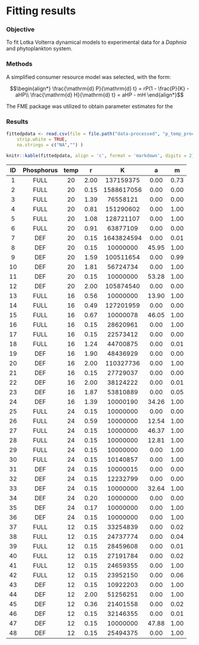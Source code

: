 # Fitting results

### Objective

To fit Lotka Volterra dynamical models to experimental data for a _Daphnia_ and
phytoplankton system.

### Methods

A simplified consumer resource model was selected, with the form:

$$\begin{align*}
\frac{\mathrm{d} P}{\mathrm{d} t} = rP(1 - \frac{P}{K} - aHP\\
\frac{\mathrm{d} H}{\mathrm{d} t} = aHP - mH
\end{align*}$$

The FME package was utilized to obtain parameter estimates for the

### Results
```r
fittedpdata <- read.csv(file = file.path("data-processed", "p_temp_processed.csv"), #file.path() is used for cross-platform compatibility
	strip.white = TRUE,
	na.strings = c("NA","") )
```

```r
knitr::kable(fittedpdata, align = 'c', format = 'markdown', digits = 2)
```

| ID | Phosphorus | temp |  r   |     K      |   a   |  m   |
|:--:|:----------:|:----:|:----:|:----------:|:-----:|:----:|
| 1  |    FULL    |  20  | 2.00 | 137159375  | 0.00  | 0.73 |
| 2  |    FULL    |  20  | 0.15 | 1588617056 | 0.00  | 0.00 |
| 3  |    FULL    |  20  | 1.39 |  76558121  | 0.00  | 0.00 |
| 4  |    FULL    |  20  | 0.81 | 151290602  | 0.00  | 1.00 |
| 5  |    FULL    |  20  | 1.08 | 128721107  | 0.00  | 1.00 |
| 6  |    FULL    |  20  | 0.91 |  63877109  | 0.00  | 0.00 |
| 7  |    DEF     |  20  | 0.15 | 1643824594 | 0.00  | 0.01 |
| 8  |    DEF     |  20  | 0.15 |  10000000  | 45.95 | 1.00 |
| 9  |    DEF     |  20  | 1.59 | 100511654  | 0.00  | 0.99 |
| 10 |    DEF     |  20  | 1.81 |  56724734  | 0.00  | 1.00 |
| 11 |    DEF     |  20  | 0.15 |  10000000  | 53.28 | 1.00 |
| 12 |    DEF     |  20  | 2.00 | 105874540  | 0.00  | 0.00 |
| 13 |    FULL    |  16  | 0.56 |  10000000  | 13.90 | 1.00 |
| 14 |    FULL    |  16  | 0.49 | 127201959  | 0.00  | 0.00 |
| 15 |    FULL    |  16  | 0.67 |  10000078  | 46.05 | 1.00 |
| 16 |    FULL    |  16  | 0.15 |  28620961  | 0.00  | 1.00 |
| 17 |    FULL    |  16  | 0.15 |  22573412  | 0.00  | 0.00 |
| 18 |    FULL    |  16  | 1.24 |  44700875  | 0.00  | 0.01 |
| 19 |    DEF     |  16  | 1.90 |  48436929  | 0.00  | 0.00 |
| 20 |    DEF     |  16  | 2.00 | 110327736  | 0.00  | 1.00 |
| 21 |    DEF     |  16  | 0.15 |  27729037  | 0.00  | 0.00 |
| 22 |    DEF     |  16  | 2.00 |  38124222  | 0.00  | 0.01 |
| 23 |    DEF     |  16  | 1.87 |  53810889  | 0.00  | 0.05 |
| 24 |    DEF     |  16  | 1.39 |  10000190  | 34.26 | 1.00 |
| 25 |    FULL    |  24  | 0.15 |  10000000  | 0.00  | 0.00 |
| 26 |    FULL    |  24  | 0.59 |  10000000  | 12.54 | 1.00 |
| 27 |    FULL    |  24  | 0.15 |  10000000  | 46.37 | 1.00 |
| 28 |    FULL    |  24  | 0.15 |  10000000  | 12.81 | 1.00 |
| 29 |    FULL    |  24  | 0.15 |  10000000  | 0.00  | 1.00 |
| 30 |    FULL    |  24  | 0.15 |  10140857  | 0.00  | 1.00 |
| 31 |    DEF     |  24  | 0.15 |  10000015  | 0.00  | 0.00 |
| 32 |    DEF     |  24  | 0.15 |  12232799  | 0.00  | 0.00 |
| 33 |    DEF     |  24  | 0.15 |  10000000  | 32.64 | 1.00 |
| 34 |    DEF     |  24  | 0.20 |  10000000  | 0.00  | 0.00 |
| 35 |    DEF     |  24  | 0.17 |  10000000  | 0.00  | 1.00 |
| 36 |    DEF     |  24  | 0.15 |  10000000  | 0.00  | 1.00 |
| 37 |    FULL    |  12  | 0.15 |  33254839  | 0.00  | 0.02 |
| 38 |    FULL    |  12  | 0.15 |  24737774  | 0.00  | 0.04 |
| 39 |    FULL    |  12  | 0.15 |  28459608  | 0.00  | 0.01 |
| 40 |    FULL    |  12  | 0.15 |  27191784  | 0.00  | 0.02 |
| 41 |    FULL    |  12  | 0.15 |  24659355  | 0.00  | 1.00 |
| 42 |    FULL    |  12  | 0.15 |  23952150  | 0.00  | 0.06 |
| 43 |    DEF     |  12  | 0.15 |  10922203  | 0.00  | 1.00 |
| 44 |    DEF     |  12  | 2.00 |  51256251  | 0.00  | 1.00 |
| 45 |    DEF     |  12  | 0.36 |  21401558  | 0.00  | 0.02 |
| 46 |    DEF     |  12  | 0.15 |  32146355  | 0.00  | 0.01 |
| 47 |    DEF     |  12  | 0.15 |  10000000  | 47.88 | 1.00 |
| 48 |    DEF     |  12  | 0.15 |  25494375  | 0.00  | 1.00 |

